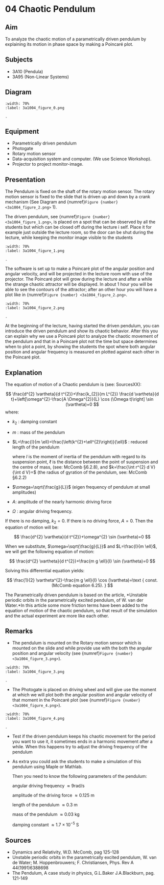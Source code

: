 # 04 Chaotic Pendulum 
     
  
## Aim   
 To analyze the chaotic motion of a parametrically driven pendulum by explaining its motion in phase space by making a Poincaré plot.    
  
## Subjects   
* 3A10 (Pendula) 
* 3A95 (Non-Linear Systems)   

## Diagram
```{figure} figures/figure_0.png
:width: 70%  
:label: 3a1004_figure_0.png  

. 
```
     
  
## Equipment   
 *  Parametrically driven pendulum  
 *  Photogate 
 *  Rotary motion sensor   
 *  Data-acquisition system and computer. (We use Science Workshop). 
 *  Projector to project monitor-image.
      
  
## Presentation   
The Pendulum is fixed on the shaft of the rotary motion sensor. The rotary motion sensor is fixed to the slide that is driven up and down by a crank mechanism (See Diagram and {numref}`Figure {number} <3a1004_figure_2.png>` 1).

The driven pendulum, see {numref}`Figure {number} <3a1004_figure_1.png>`, is placed on a spot that can be observed by all the students but which can be closed off during the lecture i self. Place it for example just outside the lecture room, so the door can be shut during the lecture, while keeping the monitor image visible to the students  
```{figure} figures/figure_1.png
:width: 70%  
:label: 3a1004_figure_1.png  

. 
```
The software is set up to make a Poincaré plot of the angular position and angular velocity, and will be projected in the lecture room with use of the projector. The Poincaré plot will grow during the lecture and after a while the strange chaotic attractor will be displayed. In about 1 hour you will be able to see the contours of the attractor; after an other hour you will have a plot like in {numref}`Figure {number} <3a1004_figure_2.png>`. 
```{figure} figures/figure_2.png
:width: 70%  
:label: 3a1004_figure_2.png  

. 
```

At the beginning of the lecture, having started the driven pendulum, you can introduce the driven pendulum and show its chaotic behavior. After this you can explain why we use a Poincaré plot to analyze the chaotic movement of the pendulum and that in a Poincaré plot not the time but space determines when to plot a point, by showing the students the spot where both angular position and angular frequency is measured en plotted against each other in the Poincaré plot.    
  
## Explanation   
The equation of motion of a Chaotic pendulum is (see: SourcesXX):

$$
\frac{d^{2} \vartheta}{d t^{2}}+\frac{k_{2}}{m L^{2}} \frac{d \vartheta}{d t}+\left[\omega^{2}-\frac{A \Omega^{2}}{L} \cos (\Omega t)\right] \sin (\vartheta)=0
$$
where:
- $k_{2}$ : damping constant 
- $m$ : mass of the pendulum
- $L=\frac{I}{m \ell}=\frac{\left(k^{2}+\ell^{2}\right)}{\ell}$ : reduced length of the pendulum

    where $I$ is the moment of inertia of the pendulum with regard to its suspension point, $\ell$ is the distance between the point of suspension and the centre of mass, (see: McComb §6.2.8), and $k=\frac{\int r^{2} d V}{\int d V}=$ (the radius of gyration of the pendulum, see: McComb §6.2.2) 

- $\omega=\sqrt{\frac{g}{L}}$ (eigen frequency of pendulum at small amplitudes)

- $A$: amplitude of the nearly harmonic driving force

- $\Omega$ : angular driving frequency.

If there is no damping, $k_{2}=0$. If there is no driving force, $A=0$. Then the equation of motion will be:

$$
\frac{d^{2} \vartheta}{d t^{2}}+\omega^{2} \sin (\vartheta)=0
$$

When we substitute, $\omega=\sqrt{\frac{g}{L}}$ and $L=\frac{I}{m \ell}$, we will get the following equation of motion:

$$
\frac{d^{2} \vartheta}{d t^{2}}+\frac{m g \ell}{I} \sin (\vartheta)=0
$$

Solving this differential equation yields:

$$
\frac{1}{2} \vartheta^{2}-\frac{m g \ell}{I} \cos (\vartheta)=\text { const. (McComb equation 6.25). }
$$

The Parametrically driven pendulum is based on the article, *Unstable periodic orbits in the parametrically excited pendulum, of W. van der Water.*In this article some more friction terms have been added to the equation of motion of the chaotic pendulum, so that result of the simulation and the actual experiment are more like each other.
  
## Remarks   
- The pendulum is mounted on the Rotary motion sensor which is mounted on the slide and while provide use with the both the angular position and angular velocity (see {numref}`Figure {number} <3a1004_figure_3.png>`).  
```{figure} figures/figure_3.png
:width: 70%  
:label: 3a1004_figure_3.png  

. 
```

- The Photogate is placed on driving wheel and will give use the moment at which we will plot both the angular position and angular velocity of that moment in the Poincaré plot (see {numref}`Figure {number} <3a1004_figure_4.png>`).

```{figure} figures/figure_4.png
:width: 70%  
:label: 3a1004_figure_4.png  

. 
```
- Test if the driven pendulum keeps his chaotic movement for the period you want to use it, it sometimes ends in a harmonic movement after a while. When this happens try to adjust the driving frequency of the pendulum
- As extra you could ask the students to make a simulation of this pendulum using Maple or Mathlab.

    Then you need to know the following parameters of the pendulum:

    angular driving frequency $\approx 9 \mathrm{rad} / \mathrm{s}$

    amplitude of the driving force $\approx 0.125 \mathrm{~m}$

    length of the pendulum $\approx 0.3 \mathrm{~m}$

    mass of the pendulum $\approx 0.03 \mathrm{~kg}$

    damping constant $\approx 1.7 \times 10^{-5} \mathrm{~S}$

## Sources   
- Dynamics and Relativity, W.D. McComb, pag 125-128
- Unstable periodic orbits in the parametrically excited pendulum, W. van de Water; M. Hoppenbrouwers; F. Christiansen, Phys. Rev A 44(1991)6388698
- The Pendulum, A case study in physics, G.L.Baker J.A.Blackburn, pag. 121-149